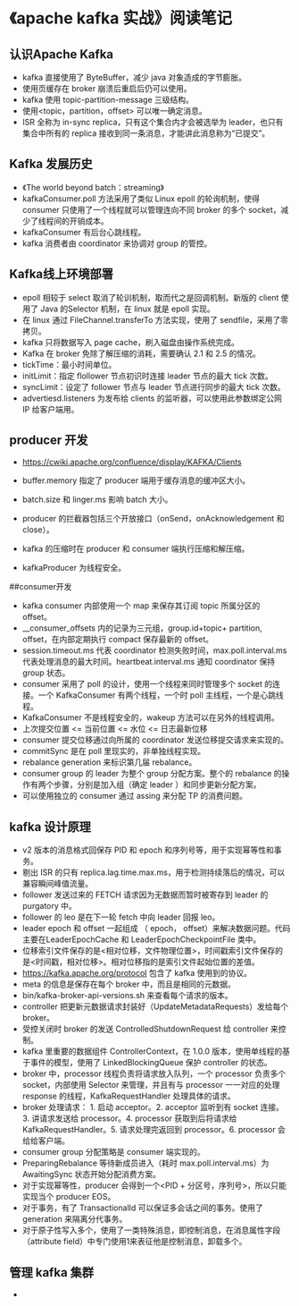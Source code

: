 # 《apache kafka 实战》阅读笔记

## 认识Apache Kafka

* kafka 直接使用了 ByteBuffer，减少 java 对象造成的字节膨胀。
* 使用页缓存在 broker 崩溃后重启后仍可以使用。
* kafka 使用 topic-partition-message 三级结构。
* 使用<topic，partition，offset> 可以唯一确定消息。
* ISR 全称为 in-sync replica，只有这个集合内才会被选举为 leader，也只有集合中所有的 replica 接收到同一条消息，才能讲此消息称为“已提交”。

## Kafka 发展历史

* 《The world beyond batch：streaming》
* kafkaConsumer.poll 方法采用了类似 Linux epoll 的轮询机制，使得 consumer 只使用了一个线程就可以管理连向不同 broker 的多个 socket，减少了线程间的开销成本。
* kafkaConsumer 有后台心跳线程。
* kafka 消费者由 coordinator 来协调对 group 的管控。

## Kafka线上环境部署

* epoll 相较于 select 取消了轮训机制，取而代之是回调机制。新版的 client 使用了 Java 的Selector 机制，在 linux 就是 epoll 实现。
* 在 linux 通过 FileChannel.transferTo 方法实现，使用了 sendfile，采用了零拷贝。
* kafka 只将数据写入 page cache，刷入磁盘由操作系统完成。
* Kafka 在 broker 免除了解压缩的消耗，需要确认 2.1 和 2.5 的情况。
* tickTime：最小时间单位。
* initLimit：指定 flollower 节点初识时连接 leader 节点的最大 tick 次数。
* syncLimit：设定了 follower 节点与 leader 节点进行同步的最大 tick 次数。
* advertiesd.listeners 为发布给 clients 的监听器，可以使用此参数绑定公网 IP 给客户端用。

## producer 开发

* https://cwiki.apache.org/confluence/display/KAFKA/Clients

* buffer.memory 指定了 producer 端用于缓存消息的缓冲区大小。
* batch.size 和 linger.ms 影响 batch 大小。
* producer 的拦截器包括三个开放接口（onSend，onAcknowledgement 和 close）。
* kafka 的压缩时在 producer 和 consumer 端执行压缩和解压缩。
* kafkaProducer 为线程安全。

##consumer开发

* kafka consumer 内部使用一个 map 来保存其订阅 topic 所属分区的 offset。
* __consumer_offsets 内的记录为三元组，group.id+topic+ partition, offset，在内部定期执行 compact 保存最新的 offset。
* session.timeout.ms 代表 coordinator 检测失败时间，max.poll.interval.ms 代表处理消息的最大时间。heartbeat.interval.ms 通知 coordinator 保持 group 状态。
* consumer 采用了 poll 的设计，使用一个线程来同时管理多个 socket 的连接。一个 KafkaConsumer 有两个线程，一个时 poll 主线程，一个是心跳线程。
* KafkaConsumer 不是线程安全的，wakeup 方法可以在另外的线程调用。
* 上次提交位置 <= 当前位置 <= 水位 <= 日志最新位移
* consumer 提交位移通过向所属的 coordinator 发送位移提交请求来实现的。
* commitSync 是在 poll 里现实的，非单独线程实现。
* rebalance generation 来标识第几届 rebalance。
* consumer group 的 leader 为整个 group 分配方案。整个的 rebalance 的操作有两个步骤，分别是加入组（确定 leader ）和同步更新分配方案。
* 可以使用独立的 consumer 通过 assing 来分配 TP 的消费问题。

## kafka 设计原理

* v2 版本的消息格式回保存 PID 和 epoch 和序列号等，用于实现幂等性和事务。
* 剔出 ISR 的只有 replica.lag.time.max.ms，用于检测持续落后的情况，可以兼容瞬间峰值流量。
* follower 发送过来的 FETCH 请求因为无数据而暂时被寄存到 leader 的 purgatory 中。
* follower 的 leo 是在下一轮 fetch 中向 leader 回报 leo。
* leader epoch 和 offset 一起组成 （ epoch， offset）来解决数据问题。代码主要在LeaderEpochCache 和 LeaderEpochCheckpointFile 类中。
* 位移索引文件保存的是<相对位移，文件物理位置>，时间戳索引文件保存的是<时间戳，相对位移>。相对位移指的是索引文件起始位置的差值。
* https://kafka.apache.org/protocol 包含了 kafka 使用到的协议。
* meta 的信息是保存在每个 broker 中，而且是相同的元数据。
* bin/kafka-broker-api-versions.sh 来查看每个请求的版本。
* controller 把更新元数据请求封装好（UpdateMetadataRequests）发给每个 broker。
*  受控关闭时 broker 的发送 ControlledShutdownRequest 给 controller 来控制。
* kafka 里重要的数据组件 ControllerContext，在 1.0.0 版本，使用单线程的基于事件的模型，使用了 LinkedBlockingQueue 保护 controller 的状态。
* broker 中，processor 线程负责将请求放入队列，一个 processor 负责多个 socket，内部使用 Selector 来管理，并且有与 processor 一一对应的处理 response 的线程，KafkaRequestHandler 处理具体的请求。
* broker 处理请求： 1. 启动 acceptor。2. acceptor 监听到有 socket 连接。3. 讲请求发送给 processor。4. processor 获取到后将请求给 KafkaRequestHandler。5. 请求处理完返回到 processor。6. processor 会给给客户端。
* consumer group 分配策略是 consumer 端实现的。
* PreparingRebalance 等待新成员进入（耗时 max.poll.interval.ms）为 AwaitingSync 状态开始分配消费方案。
* 对于实现幂等性，producer 会得到一个<PID + 分区号，序列号>，所以只能实现当个 producer EOS。
* 对于事务，有了 TransactionalId 可以保证多会话之间的事务。使用了 generation 来隔离分代事务。
* 对于原子性写入多个，使用了一类特殊消息，即控制消息，在消息属性字段（attribute field）中专门使用1来表征他是控制消息，卸载多个。

## 管理 kafka 集群

* 





























